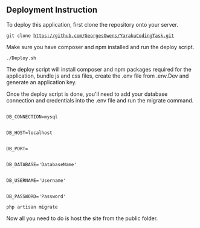 ## Deployment Instruction

To deploy this application, first clone the repository onto your server.

<code>git clone https://github.com/GeorgesOwens/YarakuCodingTask.git</code>

Make sure you have composer and npm installed and run the deploy script.

<code>./Deploy.sh</code>

The deploy script will install composer and npm packages required for the application, bundle js and css files, create the .env file from .env.Dev and generate an application key.

Once the deploy script is done, you'll need to add your database connection and credentials into the .env file and run the migrate command.

<code>
DB_CONNECTION=mysql
<br/>
DB_HOST=localhost
<br/>
DB_PORT=
<br/>
DB_DATABASE='DatabaseName'
<br/>
DB_USERNAME='Username'
<br/>
DB_PASSWORD='Password'
</code>

<code>php artisan migrate</code>

Now all you need to do is host the site from the public folder.